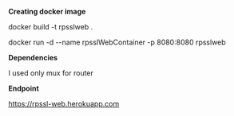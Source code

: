 **Creating docker image**

docker build -t rpsslweb .

docker run  -d --name rpsslWebContainer -p 8080:8080 rpsslweb 

**Dependencies**

I used only mux for router

**Endpoint**

https://rpssl-web.herokuapp.com
